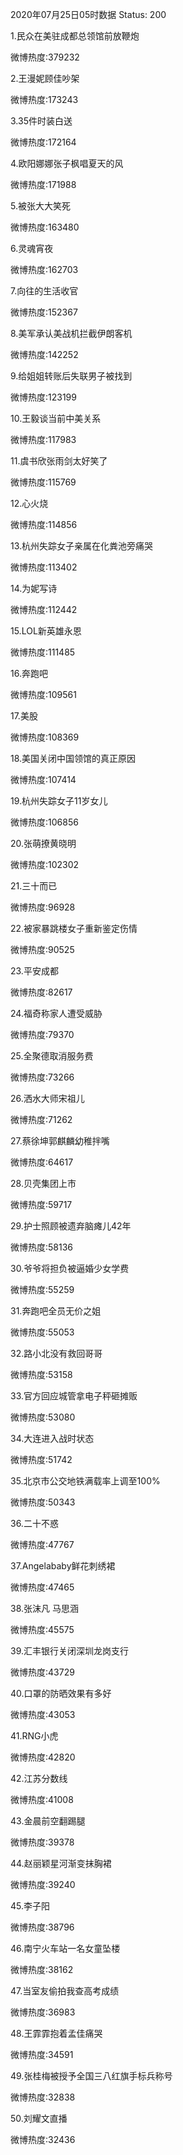 2020年07月25日05时数据
Status: 200

1.民众在美驻成都总领馆前放鞭炮

微博热度:379232

2.王漫妮顾佳吵架

微博热度:173243

3.35件时装白送

微博热度:172164

4.欧阳娜娜张子枫唱夏天的风

微博热度:171988

5.被张大大笑死

微博热度:163480

6.灵魂宵夜

微博热度:162703

7.向往的生活收官

微博热度:152367

8.美军承认美战机拦截伊朗客机

微博热度:142252

9.给姐姐转账后失联男子被找到

微博热度:123199

10.王毅谈当前中美关系

微博热度:117983

11.虞书欣张雨剑太好笑了

微博热度:115769

12.心火烧

微博热度:114856

13.杭州失踪女子亲属在化粪池旁痛哭

微博热度:113402

14.为妮写诗

微博热度:112442

15.LOL新英雄永恩

微博热度:111485

16.奔跑吧

微博热度:109561

17.美股

微博热度:108369

18.美国关闭中国领馆的真正原因

微博热度:107414

19.杭州失踪女子11岁女儿

微博热度:106856

20.张萌撩黄晓明

微博热度:102302

21.三十而已

微博热度:96928

22.被家暴跳楼女子重新鉴定伤情

微博热度:90525

23.平安成都

微博热度:82617

24.福奇称家人遭受威胁

微博热度:79370

25.全聚德取消服务费

微博热度:73266

26.洒水大师宋祖儿

微博热度:71262

27.蔡徐坤郭麒麟幼稚拌嘴

微博热度:64617

28.贝壳集团上市

微博热度:59717

29.护士照顾被遗弃脑瘫儿42年

微博热度:58136

30.爷爷将担负被逼婚少女学费

微博热度:55259

31.奔跑吧全员无价之姐

微博热度:55053

32.路小北没有救回哥哥

微博热度:53158

33.官方回应城管拿电子秤砸摊贩

微博热度:53080

34.大连进入战时状态

微博热度:51742

35.北京市公交地铁满载率上调至100%

微博热度:50343

36.二十不惑

微博热度:47767

37.Angelababy鲜花刺绣裙

微博热度:47465

38.张沫凡 马思涵

微博热度:45575

39.汇丰银行关闭深圳龙岗支行

微博热度:43729

40.口罩的防晒效果有多好

微博热度:43053

41.RNG小虎

微博热度:42820

42.江苏分数线

微博热度:41008

43.金晨前空翻踢腿

微博热度:39378

44.赵丽颖星河渐变抹胸裙

微博热度:39240

45.李子阳

微博热度:38796

46.南宁火车站一名女童坠楼

微博热度:38162

47.当室友偷拍我查高考成绩

微博热度:36983

48.王霏霏抱着孟佳痛哭

微博热度:34591

49.张桂梅被授予全国三八红旗手标兵称号

微博热度:32838

50.刘耀文直播

微博热度:32436

